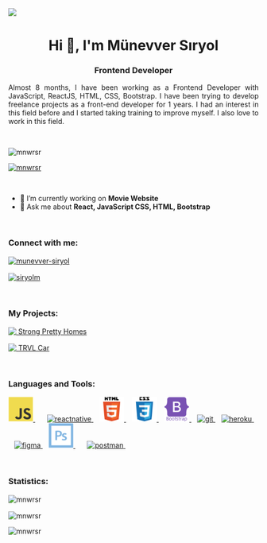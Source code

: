 <img src="https://github.com/mnwrsr">

<h1 align="center">Hi 👋, I'm Münevver Sıryol</h1>

<h3 align="center">Frontend Developer</h3>

<p align="justify">Almost 8 months, I have been working as a Frontend Developer with
JavaScript, ReactJS, HTML, CSS, Bootstrap.
I have been trying to develop freelance projects as a
front-end developer for 1 years.
I had an interest in this field before and I started taking training to
improve myself. I also love to work in this field.</p>

<p>&nbsp;</p>


<p align="left"> <img src="https://komarev.com/ghpvc/?username=mnwrsr&label=Profile%20views&color=0e75b6&style=flat" alt="mnwrsr" /> </p>

<p align="left"> <a href="https://github.com/ryo-ma/github-profile-trophy"><img src="https://github-profile-trophy.vercel.app/?username=mnwrsr" alt="mnwrsr" /></a> </p>
<p>&nbsp;</p>

<ul>
  <li>🔭 I’m currently working on <b>Movie Website</b></li>
  <li>💬 Ask me about <b>React, JavaScript CSS, HTML, Bootstrap </b></li>
</ul>

<p>&nbsp;</p>

<h3 align="left">Connect with me:</h3>
<p align="left">
<a href="https://www.linkedin.com/in/munevver-siryol/" target="blank"><img align="center" src="https://raw.githubusercontent.com/rahuldkjain/github-profile-readme-generator/master/src/images/icons/Social/linked-in-alt.svg" alt="munevver-siryol" height="30" width="40" /></a>

<a href="https://www.hackerrank.com/siryolm" target="blank"><img align="center" src="https://raw.githubusercontent.com/rahuldkjain/github-profile-readme-generator/master/src/images/icons/Social/hackerrank.svg" alt="siryolm" height="60" width="80" /></a>

</p>

<p>&nbsp;</p>

<h3 align="left">My Projects:</h3>
<p align="left">
<a href="https://www.strongprettyhomes.com/" target="blank"><img align="center" src="" alt="&nbsp;Strong Pretty Homes" height="30" width="40" /></a>

<a href="https://www.trvlcar.com/" target="blank"><img align="center" src="" alt="&nbsp;TRVL Car" height="30" width="40" /></a>
</p>

<p>&nbsp;</p>

<h3 align="left">Languages and Tools:</h3>
<div align="left"> 
<a href="https://developer.mozilla.org/en-US/docs/Web/JavaScript" target="_blank" rel="noreferrer"  title="JAVASCRIPT"> <img src="https://raw.githubusercontent.com/devicons/devicon/master/icons/javascript/javascript-original.svg" alt="javascript" width="50" height="50"/> </a>&nbsp;&nbsp;
&nbsp;&nbsp;
<a href="https://reactnative.dev/" target="_blank" rel="noreferrer"   title="REACT"> <img src="https://reactnative.dev/img/header_logo.svg" alt="reactnative" width="50" height="50"/> </a>&nbsp;&nbsp;
<a href="https://www.w3.org/html/" target="_blank" rel="noreferrer"   title="HTML5"> <img src="https://raw.githubusercontent.com/devicons/devicon/master/icons/html5/html5-original-wordmark.svg" alt="html5" width="50" height="50"/> </a>&nbsp;&nbsp;
<a href="https://www.w3schools.com/css/" target="_blank" rel="noreferrer"   title="CSS3"> <img src="https://raw.githubusercontent.com/devicons/devicon/master/icons/css3/css3-original-wordmark.svg" alt="css3" width="50" height="50"/> </a>&nbsp;&nbsp;
<a href="https://getbootstrap.com" target="_blank" rel="noreferrer"   title="BOOTSTRAP"> <img src="https://raw.githubusercontent.com/devicons/devicon/master/icons/bootstrap/bootstrap-plain-wordmark.svg" alt="bootstrap" width="50" height="50"/> </a>&nbsp;&nbsp;
<a href="https://git-scm.com/" target="_blank" rel="noreferrer"   title="GIT-GITHUB"> <img src="https://www.vectorlogo.zone/logos/git-scm/git-scm-icon.svg" alt="git" width="50" height="50"/> </a>&nbsp;&nbsp;
<a href="https://heroku.com" target="_blank" rel="noreferrer"  title="HEROKU"> <img src="https://www.vectorlogo.zone/logos/heroku/heroku-icon.svg" alt="heroku" width="50" height="50"/> </a>&nbsp;&nbsp;
&nbsp;&nbsp;
<a href="https://www.figma.com/" target="_blank" rel="noreferrer"  title="FIGMA"> <img src="https://www.vectorlogo.zone/logos/figma/figma-icon.svg" alt="figma" width="50" height="50"/> </a>&nbsp;&nbsp;
<a href="https://www.photoshop.com/en" target="_blank" rel="noreferrer"  title="PHOTOSHOP"> <img src="https://raw.githubusercontent.com/devicons/devicon/master/icons/photoshop/photoshop-line.svg" alt="photoshop" width="50" height="50"/> </a>&nbsp;&nbsp;
 </a>&nbsp;&nbsp;
<a href="https://postman.com" target="_blank" rel="noreferrer"  title="POSTMAN"> <img src="https://www.vectorlogo.zone/logos/getpostman/getpostman-icon.svg" alt="postman" width="50" height="50"/> </a>&nbsp;&nbsp;

</div>

<p>&nbsp;</p>

<h3 align="left">Statistics:</h3>

<p><img align="center" src="https://github-readme-stats.vercel.app/api?username=mnwrsr&show_icons=true&locale=en" alt="mnwrsr" /></p>

<p><img align="center" src="https://github-readme-streak-stats.herokuapp.com/?user=mnwrsr&" alt="mnwrsr" /></p>

<p><img align="left" src="https://github-readme-stats.vercel.app/api/top-langs?username=ziya3435&show_icons=true&locale=en&layout=compact" alt="mnwrsr" /></p>

